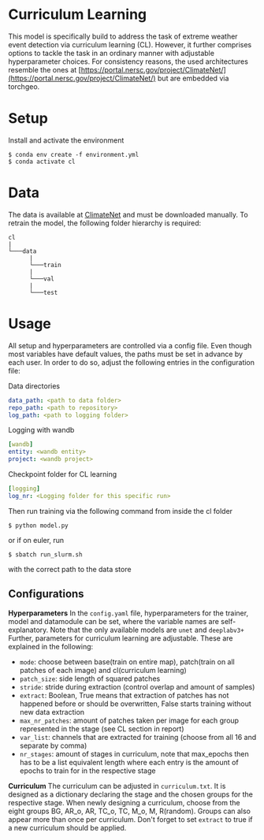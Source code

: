 # Curriculum Learning

This model is specifically build to address the task of extreme weather event detection via curriculum learning (CL). However, it further comprises options to tackle the task in an ordinary manner with adjustable hyperparameter choices. For consistency reasons, the used architectures resemble the ones at [https://portal.nersc.gov/project/ClimateNet/](https://portal.nersc.gov/project/ClimateNet/) but are embedded via torchgeo. 

# Setup

Install and activate the environment
```shell
$ conda env create -f environment.yml
$ conda activate cl
```

# Data

The data is available at [ClimateNet](https://portal.nersc.gov/project/ClimateNet/) and must be downloaded manually. To retrain the model, the following folder hierarchy is required:
```
cl
|
└───data
      |
      └───train
      |
      └───val
      |
      └───test
```

# Usage
All setup and hyperparameters are controlled via a config file. Even though most variables have default values, the paths must be set in advance by each user. In order to do so, adjust the following entries in the configuration file:

Data directories
```yaml
data_path: <path to data folder>
repo_path: <path to repository>
log_path: <path to logging folder>
```

Logging with wandb
```yaml
[wandb]
entity: <wandb entity>
project: <wandb project> 
```

Checkpoint folder for CL learning
```yaml
[logging]
log_nr: <Logging folder for this specific run>
```

Then run training via the following command from inside the cl folder
```shell
$ python model.py
```
or if on euler, run 
```shell
$ sbatch run_slurm.sh
```
with the correct path to the data store


## Configurations

**Hyperparameters**
In the `config.yaml` file, hyperparameters for the trainer, model and datamodule can be set, where the variable names are self-explanatory. Note that the only available models are `unet` and `deeplabv3+`
Further, parameters for curriculum learning are adjustable. These are explained in the following:

- `mode`: choose between base(train on entire map), patch(train on all patches of each image) and cl(curriculum learning)
- `patch_size`: side length of squared patches
- `stride`: stride during extraction (control overlap and amount of samples)
- `extract`: Boolean, True means that extraction of patches has not happened before or should be overwritten, False starts training without new data extraction
- `max_nr_patches`: amount of patches taken per image for each group represented in the stage (see CL section in report)
- `var_list`: channels that are extracted for training (choose from all 16 and separate by comma)
- `nr_stages`: amount of stages in curriculum, note that max_epochs then has to be a list equivalent length where each entry is the amount of epochs to train for in the respective stage

**Curriculum**
The curriculum can be adjusted in `curriculum.txt`. It is designed as a dictionary declaring the stage and the chosen groups for the respective stage. When newly designing a curriculum, choose from the eight groups BG, AR_o, AR, TC_o, TC, M_o, M, R(random). Groups can also appear more than once per curriculum.
Don't forget to set `extract` to true if a new curriculum should be applied.







